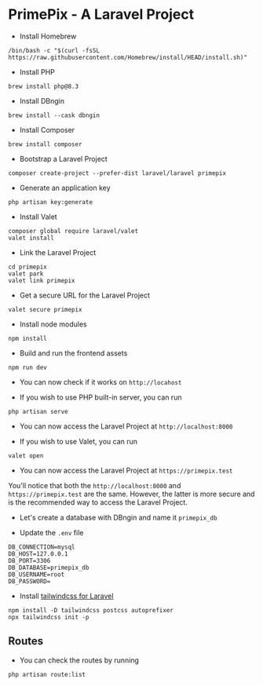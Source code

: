 # PrimePix - A Laravel Project

- Install Homebrew

```shell
/bin/bash -c "$(curl -fsSL https://raw.githubusercontent.com/Homebrew/install/HEAD/install.sh)"
```

- Install PHP

```shell
brew install php@8.3
```

- Install DBngin

```shell
brew install --cask dbngin
```

- Install Composer

```shell
brew install composer
```

- Bootstrap a Laravel Project

```shell
composer create-project --prefer-dist laravel/laravel primepix
```

- Generate an application key

```shell
php artisan key:generate
```

- Install Valet

```shell
composer global require laravel/valet
valet install
```

- Link the Laravel Project

```shell
cd primepix
valet park
valet link primepix
```

- Get a secure URL for the Laravel Project

```shell
valet secure primepix
```

- Install node modules

```shell
npm install
```

- Build and run the frontend assets

```shell
npm run dev
```

- You can now check if it works on `http://locahost`

- If you wish to use PHP built-in server, you can run

```shell
php artisan serve
```

- You can now access the Laravel Project at `http://localhost:8000`

- If you wish to use Valet, you can run

```shell
valet open
```

- You can now access the Laravel Project at `https://primepix.test`

You'll notice that both the `http://localhost:8000` and `https://primepix.test` are the same. However, the latter is more secure and is the recommended way to access the Laravel Project.

- Let's create a database with DBngin and name it `primepix_db`

- Update the `.env` file

```shell
DB_CONNECTION=mysql
DB_HOST=127.0.0.1
DB_PORT=3306
DB_DATABASE=primepix_db
DB_USERNAME=root
DB_PASSWORD=
```

- Install [tailwindcss for Laravel](https://tailwindcss.com/docs/guides/laravel)

```shell
npm install -D tailwindcss postcss autoprefixer
npx tailwindcss init -p
```

## Routes

- You can check the routes by running

```shell
php artisan route:list
```

